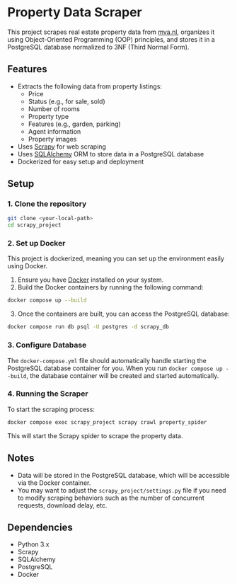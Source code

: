 # Property Data Scraper

This project scrapes real estate property data from [mva.nl](https://mva.nl), organizes it using Object-Oriented Programming (OOP) principles, and stores it in a PostgreSQL database normalized to 3NF (Third Normal Form).

## Features

- Extracts the following data from property listings:
  - Price
  - Status (e.g., for sale, sold)
  - Number of rooms
  - Property type
  - Features (e.g., garden, parking)
  - Agent information
  - Property images
- Uses [Scrapy](https://scrapy.org/) for web scraping
- Uses [SQLAlchemy](https://www.sqlalchemy.org/) ORM to store data in a PostgreSQL database
- Dockerized for easy setup and deployment

## Setup

### 1. Clone the repository

```bash
git clone <your-local-path>
cd scrapy_project
```

### 2. Set up Docker

This project is dockerized, meaning you can set up the environment easily using Docker.

1. Ensure you have [Docker](https://www.docker.com/get-started) installed on your system.
2. Build the Docker containers by running the following command:

```bash
docker compose up --build
```

3. Once the containers are built, you can access the PostgreSQL database:

```bash
docker compose run db psql -U postgres -d scrapy_db
```

### 3. Configure Database

The `docker-compose.yml` file should automatically handle starting the PostgreSQL database container for you. When you run `docker compose up --build`, the database container will be created and started automatically.

### 4. Running the Scraper

To start the scraping process:

```bash
docker compose exec scrapy_project scrapy crawl property_spider
```

This will start the Scrapy spider to scrape the property data.

## Notes

- Data will be stored in the PostgreSQL database, which will be accessible via the Docker container.
- You may want to adjust the `scrapy_project/settings.py` file if you need to modify scraping behaviors such as the number of concurrent requests, download delay, etc.

## Dependencies

- Python 3.x
- Scrapy
- SQLAlchemy
- PostgreSQL
- Docker